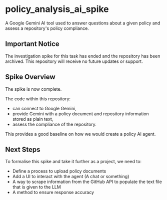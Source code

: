 # policy_analysis_ai_spike

A Google Gemini AI tool used to answer questions about a given policy and assess a repository's policy compliance.

## Important Notice

The investigation spike for this task has ended and the repository has been archived. This repository will receive no future updates or support.

## Spike Overview

The spike is now complete.

The code within this repository:
- can connect to Google Gemini,
- provide Gemini with a policy document and repository information stored as plain text,
- assess the compliance of the repository.

This provides a good baseline on how we would create a policy AI agent.

## Next Steps

To formalise this spike and take it further as a project, we need to:

- Define a process to upload policy documents
- Add a UI to interact with the agent (A chat or something)
- A way to scrape information from the GitHub API to populate the text file that is given to the LLM
- A method to ensure response accuracy
